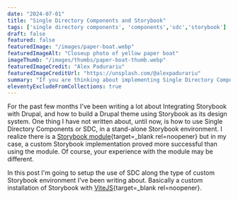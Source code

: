 ```yaml
---
date: "2024-07-01"
title: "Single Directory Components and Storybook"
tags: ['single directory components', 'components','sdc','storybook']
draft: false
featured: false
featuredImage: "/images/paper-boat.webp"
featuredImageAlt: "Closeup photo of yellow paper boat"
imageThumb: "/images/thumbs/paper-boat-thumb.webp"
featuredImageCredit: "Alex Padurariu"
featuredImageCreditUrl: "https://unsplash.com/@alexpadurariu"
summary: "If you are thinking about implementing Single Directory Components, or SDC, in a custom Storybook environment, read on."
eleventyExcludeFromCollections: true
---
```


For the past few months I've been writing a lot about Integrating Storybook with Drupal, and how to build a Drupal theme using Storybook as its design system. One thing I have not written about, until now, is how to use Single Directory Components or SDC, in a stand-alone Storybook environment. I realize there is a [Storybook module](https://drupal.org/project/sdc){target=_blank rel=noopener} but in my case, a custom Storybook implementation proved more successful than using the module. Of course, your experience with the module may be different.

In this post I'm going to setup the use of SDC along the type of custom Storybook environment I've been writing about. Basically a custom installation of Storybook with [ViteJS](https://vitejs.dev/){target=_blank rel=noopener}.
